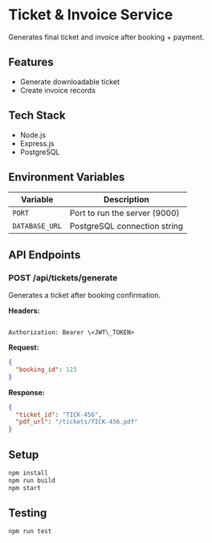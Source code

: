 # Ticket & Invoice Service

Generates final ticket and invoice after booking + payment.

## Features

- Generate downloadable ticket
- Create invoice records

## Tech Stack

- Node.js
- Express.js
- PostgreSQL

## Environment Variables

| Variable       | Description                          |
|----------------|--------------------------------------|
| `PORT`         | Port to run the server (9000)        |
| `DATABASE_URL` | PostgreSQL connection string         |

## API Endpoints

### POST /api/tickets/generate

Generates a ticket after booking confirmation.

**Headers:**
````

Authorization: Bearer \<JWT\_TOKEN>

````

**Request:**
```json
{
  "booking_id": 123
}
````

**Response:**

```json
{
  "ticket_id": "TICK-456",
  "pdf_url": "/tickets/TICK-456.pdf"
}
```

## Setup

```bash
npm install
npm run build
npm start
```

## Testing

```bash
npm run test
```

````